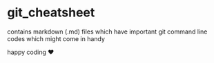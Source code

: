 # git_cheatsheet
contains markdown (.md) files which have important git command line codes which might come in handy

happy coding :heart:
